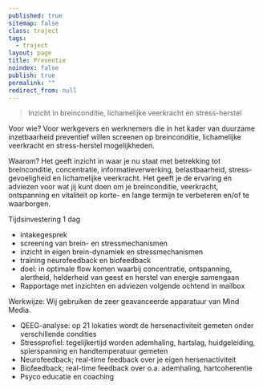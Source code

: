 ```yaml
---
published: true
sitemap: false
class: traject
tags: 
  - traject
layout: page
title: Preventie
noindex: false
publish: true
permalink: ""
redirect_from: null
---
```


> Inzicht in breinconditie, lichamelijke veerkracht en stress-herstel

Voor wie? 
Voor werkgevers en werknemers die in het kader van duurzame inzetbaarheid preventief willen screenen op breinconditie, lichamelijke veerkracht en stress-herstel mogelijkheden. 

Waarom?
Het geeft inzicht in waar je nu staat met betrekking tot breinconditie, concentratie, informatieverwerking, belastbaarheid, stress-gevoeligheid en lichamelijke veerkracht. 
Het geeft je de ervaring en adviezen voor wat jij kunt doen om je breinconditie, veerkracht, ontspanning en vitaliteit op korte- en lange termijn te verbeteren en/of te waarborgen.

Tijdsinvestering
1 dag
- intakegesprek
- screening van brein- en stressmechanismen
- inzicht in eigen brein-dynamiek en stressmechanismen
- training neurofeedback en biofeedback
- doel: in optimale flow komen waarbij concentratie, ontspanning, 
alertheid, helderheid van geest en herstel van energie samengaan
- Rapportage met inzichten en adviezen volgende ochtend in mailbox

Werkwijze:
Wij gebruiken de zeer geavanceerde apparatuur van Mind Media.
- QEEG-analyse: op 21 lokaties wordt de hersenactiviteit gemeten onder verschillende condities 
- Stressprofiel: tegelijkertijd worden ademhaling, hartslag, huidgeleiding, spierspanning en handtemperatuur gemeten
- Neurofeedback; real-time feedback over je eigen hersenactiviteit
- Biofeedback; real-time feedback over o.a. ademhaling, hartcoherentie
- Psyco educatie en coaching

